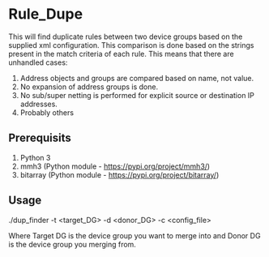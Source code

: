 # Rule_Dupe

This will find duplicate rules between two device groups based on the supplied xml configuration. 
This comparison is done based on the strings present in the match criteria of each rule. This means 
that there are unhandled cases:


1. Address objects and groups are compared based on name, not value.
2. No expansion of address groups is done.
3. No sub/super netting is performed for explicit source or destination IP addresses.
4. Probably others


## Prerequisits
1. Python 3
2. mmh3 (Python module - https://pypi.org/project/mmh3/)
3. bitarray (Python module - https://pypi.org/project/bitarray/)


## Usage

./dup_finder -t <target_DG> -d <donor_DG> -c <config_file>


Where Target DG is the device group you want  to merge into and Donor DG is the 
device group you merging from.

